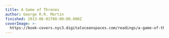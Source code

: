 ```yaml
---
title: A Game of Thrones
author: George R.R. Martin
finished: 2013-06-01T00:00:00.000Z
coverImage: >-
  https://book-covers.nyc3.digitaloceanspaces.com/readings/a-game-of-thrones-01.jpg
---
```

